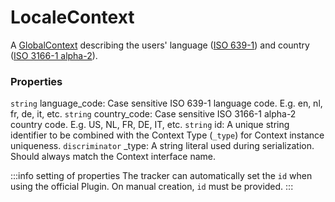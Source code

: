 # LocaleContext

A [GlobalContext](/taxonomy/reference/global-contexts/overview.md) describing the users' language ([ISO 639-1](https://en.wikipedia.org/wiki/List_of_ISO_639-1_codes)) and country ([ISO 3166-1 alpha-2](https://en.wikipedia.org/wiki/ISO_3166-1_alpha-2#Officially_assigned_code_elements)).

### Properties
`string` language_code: Case sensitive ISO 639-1 language code. E.g. en, nl, fr, de, it, etc.
`string` country_code: Case sensitive ISO 3166-1 alpha-2 country code. E.g. US, NL, FR, DE, IT, etc.
`string` id: A unique string identifier to be combined with the Context Type (`_type`) 
for Context instance uniqueness.
`discriminator` _type: A string literal used during serialization. Should always match the Context interface name.

:::info setting of properties
The tracker can automatically set the `id` when using the official Plugin. On manual creation, `id` must be provided. 
:::
